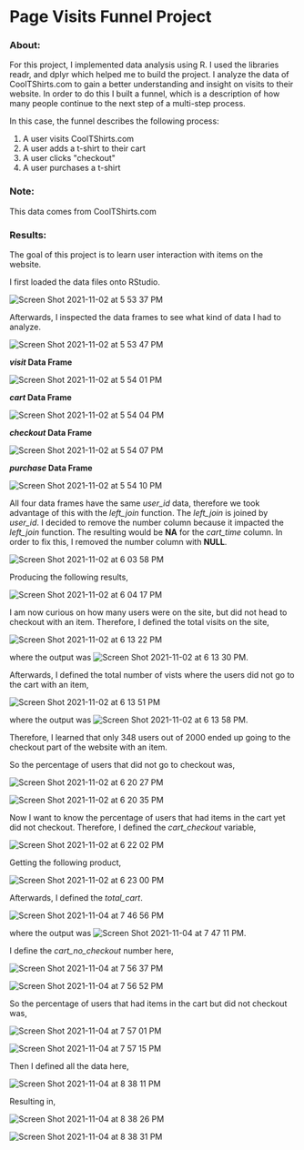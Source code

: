 # Page Visits Funnel Project
### About: 

For this project, I implemented data analysis using R. I used the libraries readr, and dplyr which helped me to build the project. I analyze the data of CoolTShirts.com to gain a better understanding and insight on visits to their website. In order to do this I built a funnel, which is a description of how many people continue to the next step of a multi-step process. 

In this case, the funnel describes the following process:
1. A user visits CoolTShirts.com
2. A user adds a t-shirt to their cart
3. A user clicks "checkout"
4. A user purchases a t-shirt
 
### Note:

This data comes from CoolTShirts.com
 
### Results:

The goal of this project is to learn user interaction with items on the website.

I first loaded the data files onto RStudio.

![Screen Shot 2021-11-02 at 5 53 37 PM](https://user-images.githubusercontent.com/89553126/139962861-7b67bf4f-b2ea-46a7-9b9a-8df5f027220d.png)

Afterwards, I inspected the data frames to see what kind of data I had to analyze.

![Screen Shot 2021-11-02 at 5 53 47 PM](https://user-images.githubusercontent.com/89553126/139962867-3a025ef0-9b93-4443-ad36-0fb9b2cce8a6.png)

***visit* Data Frame**

![Screen Shot 2021-11-02 at 5 54 01 PM](https://user-images.githubusercontent.com/89553126/139962872-8c7c78cc-101d-4eac-840b-1de407288082.png)

***cart* Data Frame**

![Screen Shot 2021-11-02 at 5 54 04 PM](https://user-images.githubusercontent.com/89553126/139962875-e4a813b6-7057-4b84-a8e0-f58f3b66b7d9.png)

***checkout* Data Frame**

![Screen Shot 2021-11-02 at 5 54 07 PM](https://user-images.githubusercontent.com/89553126/139962880-f2e8644c-a2a8-43cf-9826-7fa2eaa28e04.png)

***purchase* Data Frame**

![Screen Shot 2021-11-02 at 5 54 10 PM](https://user-images.githubusercontent.com/89553126/139962884-141731c4-b30e-4a04-b3a2-5657b3469a06.png)

All four data frames have the same *user_id* data, therefore we took advantage of this with the *left_join* function. The *left_join* is joined by *user_id*. I decided to remove the number column because it impacted the *left_join* function. The resulting would be **NA** for the *cart_time* column. In order to fix this, I removed the number column with **NULL**.  

![Screen Shot 2021-11-02 at 6 03 58 PM](https://user-images.githubusercontent.com/89553126/139964031-8042a343-ddfc-4886-8eff-8e1249da4e2e.png)

Producing the following results,
 
![Screen Shot 2021-11-02 at 6 04 17 PM](https://user-images.githubusercontent.com/89553126/139964093-7462734d-e21c-4c86-8bbd-f0c06251aab5.png)

I am now curious on how many users were on the site, but did not head to checkout with an item. Therefore, I defined the total visits on the site,

![Screen Shot 2021-11-02 at 6 13 22 PM](https://user-images.githubusercontent.com/89553126/139964767-b8cf46ec-d5b5-48ea-b288-e398ad0ad09d.png)

where the output was ![Screen Shot 2021-11-02 at 6 13 30 PM](https://user-images.githubusercontent.com/89553126/139964826-c46aa9bf-8f41-4e0b-96cf-b5f9544744ed.png).

Afterwards, I defined the total number of vists where the users did not go to the cart with an item,

![Screen Shot 2021-11-02 at 6 13 51 PM](https://user-images.githubusercontent.com/89553126/139964940-43552c85-b7d2-46ed-bbfe-7ed5293bb263.png)

where the output was ![Screen Shot 2021-11-02 at 6 13 58 PM](https://user-images.githubusercontent.com/89553126/139964955-f10b8244-ef54-4378-adad-62f49956ade4.png). 

Therefore, I learned that only 348 users out of 2000 ended up going to the checkout part of the website with an item. 

So the percentage of users that did not go to checkout was, 

![Screen Shot 2021-11-02 at 6 20 27 PM](https://user-images.githubusercontent.com/89553126/139965149-7393d1de-0c21-4fb0-a97e-c37921662929.png)
 
![Screen Shot 2021-11-02 at 6 20 35 PM](https://user-images.githubusercontent.com/89553126/139965157-6aea25ec-558b-482a-bc02-6868b4ca49ff.png)

Now I want to know the percentage of users that had items in the cart yet did not checkout. Therefore, I defined the *cart_checkout* variable, 

![Screen Shot 2021-11-02 at 6 22 02 PM](https://user-images.githubusercontent.com/89553126/139965613-1c5e6624-b903-4ba5-8840-be6740d30624.png)

Getting the following product, 

![Screen Shot 2021-11-02 at 6 23 00 PM](https://user-images.githubusercontent.com/89553126/139965616-817da85e-8fe5-412d-bfa8-578b48237c11.png)

Afterwards, I defined the *total_cart*.

![Screen Shot 2021-11-04 at 7 46 56 PM](https://user-images.githubusercontent.com/89553126/140440030-606d8656-32ca-483f-84a0-ecb2f5cdbabf.png)

where the output was ![Screen Shot 2021-11-04 at 7 47 11 PM](https://user-images.githubusercontent.com/89553126/140440038-72d2ce09-972e-474b-8284-ba2aa6c7f787.png).

I define the *cart_no_checkout* number here,

![Screen Shot 2021-11-04 at 7 56 37 PM](https://user-images.githubusercontent.com/89553126/140440695-8370f8a0-7732-486f-83b3-3f16e19170c5.png)

![Screen Shot 2021-11-04 at 7 56 52 PM](https://user-images.githubusercontent.com/89553126/140440714-f3360391-551e-4710-836f-f5a0215c6d5d.png)

So the percentage of users that had items in the cart but did not checkout was,

![Screen Shot 2021-11-04 at 7 57 01 PM](https://user-images.githubusercontent.com/89553126/140440729-c9ec97c7-be3a-41cb-a6c5-86be9e317778.png)

![Screen Shot 2021-11-04 at 7 57 15 PM](https://user-images.githubusercontent.com/89553126/140440742-02fb7909-108b-440b-a1f1-f86f5a42cad9.png)

Then I defined all the data here,

![Screen Shot 2021-11-04 at 8 38 11 PM](https://user-images.githubusercontent.com/89553126/140443810-c6dc6485-d648-4498-9b79-e8def20ce2e8.png)

Resulting in, 

![Screen Shot 2021-11-04 at 8 38 26 PM](https://user-images.githubusercontent.com/89553126/140443833-a761459b-e01d-4b80-947f-667f161cc2f4.png)

![Screen Shot 2021-11-04 at 8 38 31 PM](https://user-images.githubusercontent.com/89553126/140443839-97241a0e-6c44-4f7d-b9b2-d47f74ec8821.png)
